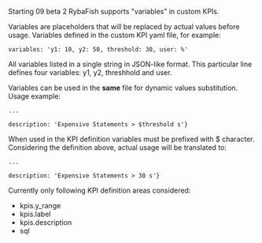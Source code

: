 Starting 09 beta 2 RybaFish supports "variables" in custom KPIs.

Variables are placeholders that will be replaced by actual values before usage. Variables defined in the custom KPI yaml file, for example:

```
variables: 'y1: 10, y2: 50, threshold: 30, user: %'
```

All variables listed in a single string in JSON-like format. This particular line defines four variables: y1, y2, threshhold and user.

Variables can be used in the **same** file for dynamic values substitution. Usage example:

```
...

description: 'Expensive Statements > $threshold s'}
```

When used in the KPI definition variables must be prefixed with $ character. Considering the definition above, actual usage will be translated to:
```
...

description: 'Expensive Statements > 30 s'}
```

Currently only following KPI definition areas considered:

* kpis.y_range
* kpis.label
* kpis.description
* sql
